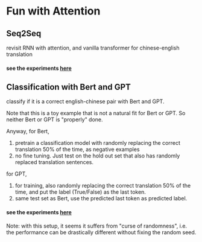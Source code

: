 # Fun with Attention

## Seq2Seq
revisit RNN with attention, and vanilla transformer for chinese-english translation
#### see the experiments [here](https://wandb.ai/xiaozhou/Seq2Seq/workspace?workspace=user-xiaozhou)

## Classification with Bert and GPT
classify if it is a correct english-chinese pair with Bert and GPT. 

Note that this is a toy example that is not a natural fit for Bert or GPT. So neither Bert or GPT is "properly" done.

Anyway, for Bert, 

1. pretrain a classification model with randomly replacing the correct translation 50% of the time, as negative examples
2. no fine tuning. Just test on the hold out set that also has randomly replaced translation sentences.

for GPT,
1. for training, also randomly replacing the correct translation 50% of the time, and put the label (True/False) as the last token.
2. same test set as Bert, use the predicted last token as predicted label.

#### see the experiments [here](https://wandb.ai/xiaozhou/Classification_Bert_GPT/workspace?workspace=user-xiaozhou)
Note: with this setup, it seems it suffers from "curse of randomness", i.e. the performance can be drastically different without fixing the random seed.